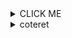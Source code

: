 



<details><summary>CLICK ME</summary>
<p>

test
test


</p>
</details>


<details><summary>coteret</summary>
<p>

- test
- test

     - test
ss

</p>
</details>